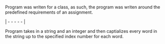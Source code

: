 Program was writen for a class, as such, the program was writen around 
the predefined requirements of an assignment.

| - - - - - |

Program takes in a string and an integer and then captializes every word 
in the string up to the specified index number for each word.
